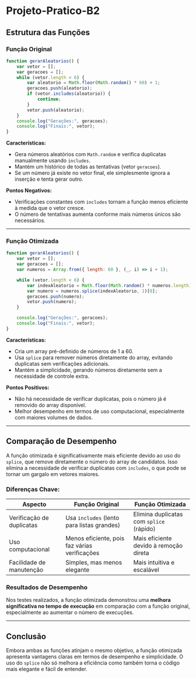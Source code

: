 # Projeto-Pratico-B2

## Estrutura das Funções

### Função Original
```javascript
function gerarAleatorios() {
    var vetor = [];
    var geracoes = [];
    while (vetor.length < 6) {
        var aleatorio = Math.floor(Math.random() * 60) + 1;
        geracoes.push(aleatorio);
        if (vetor.includes(aleatorio)) {
            continue;
        }
        vetor.push(aleatorio);
    }
    console.log("Gerações:", geracoes);
    console.log("Finais:", vetor);
}
```

**Características:**
- Gera números aleatórios com `Math.random` e verifica duplicatas manualmente usando `includes`.
- Mantém um histórico de todas as tentativas (vetor `geracoes`).
- Se um número já existe no vetor final, ele simplesmente ignora a inserção e tenta gerar outro.

**Pontos Negativos:**
- Verificações constantes com `includes` tornam a função menos eficiente à medida que o vetor cresce.
- O número de tentativas aumenta conforme mais números únicos são necessários.

---

### Função Otimizada
```javascript
function gerarAleatorios() {
    var vetor = [];
    var geracoes = [];
    var numeros = Array.from({ length: 60 }, (_, i) => i + 1);

    while (vetor.length < 6) {
        var indexAleatorio = Math.floor(Math.random() * numeros.length);
        var numero = numeros.splice(indexAleatorio, 1)[0];
        geracoes.push(numero);
        vetor.push(numero);
    }

    console.log("Gerações:", geracoes);
    console.log("Finais:", vetor);
}
```

**Características:**
- Cria um array pré-definido de números de 1 a 60.
- Usa `splice` para remover números diretamente do array, evitando duplicatas sem verificações adicionais.
- Mantém a simplicidade, gerando números diretamente sem a necessidade de controle extra.

**Pontos Positivos:**
- Não há necessidade de verificar duplicatas, pois o número já é removido do array disponível.
- Melhor desempenho em termos de uso computacional, especialmente com maiores volumes de dados.

---

## Comparação de Desempenho

A função otimizada é significativamente mais eficiente devido ao uso do `splice`, que remove diretamente o número do array de candidatos. Isso elimina a necessidade de verificar duplicatas com `includes`, o que pode se tornar um gargalo em vetores maiores.

### Diferenças Chave:
| Aspecto                | Função Original                     | Função Otimizada                     |
|------------------------|-------------------------------------|--------------------------------------|
| Verificação de duplicatas | Usa `includes` (lento para listas grandes) | Elimina duplicatas com `splice` (rápido) |
| Uso computacional      | Menos eficiente, pois faz várias verificações | Mais eficiente devido à remoção direta |
| Facilidade de manutenção | Simples, mas menos elegante        | Mais intuitiva e escalável           |

### Resultados de Desempenho
Nos testes realizados, a função otimizada demonstrou uma **melhora significativa no tempo de execução** em comparação com a função original, especialmente ao aumentar o número de execuções.

---

## Conclusão

Embora ambas as funções atinjam o mesmo objetivo, a função otimizada apresenta vantagens claras em termos de desempenho e simplicidade. O uso do `splice` não só melhora a eficiência como também torna o código mais elegante e fácil de entender.

